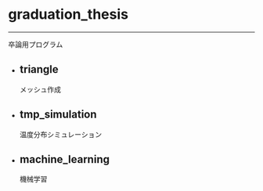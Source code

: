 # graduation_thesis
___
卒論用プログラム
* ## triangle  
  メッシュ作成  
* ## tmp_simulation  
  温度分布シミュレーション  
* ## machine_learning  
  機械学習  

